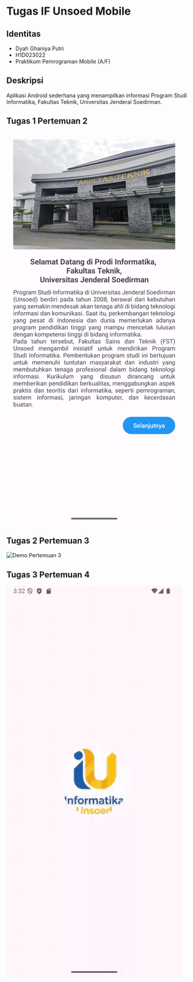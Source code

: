 # Tugas IF Unsoed Mobile

## Identitas
- Dyah Ghaniya Putri
- H1D023022
- Praktikum Pemrograman Mobile (A/F)

## Deskripsi
Aplikasi Android sederhana yang menampilkan informasi Program Studi Informatika, Fakultas Teknik, Universitas Jenderal Soedirman.  

## Tugas 1 Pertemuan 2
![Screenshot Pertemuan 2](docs/screenshot_pertemuan2.png)

## Tugas 2 Pertemuan 3
![Demo Pertemuan 3](docs/demo_pertemuan3.gif)

## Tugas 3 Pertemuan 4
![Demo Pertemuan 4](docs/demo-pertemuan4.gif)
